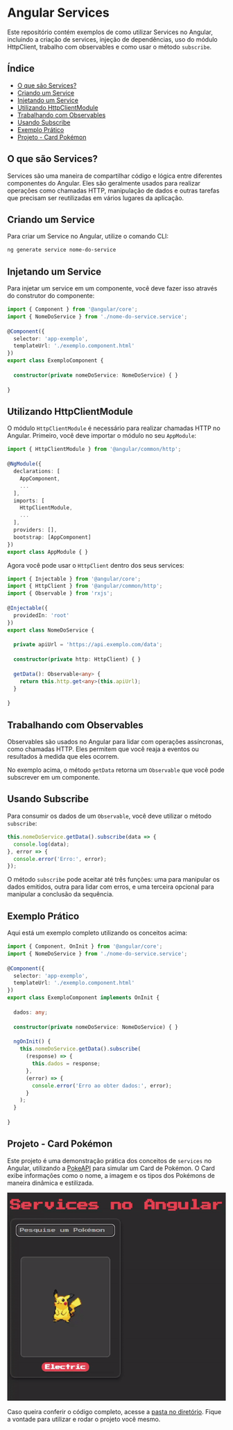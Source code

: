 # Angular Services

Este repositório contém exemplos de como utilizar Services no Angular, incluindo a criação de services, injeção de dependências, uso do módulo HttpClient, trabalho com observables e como usar o método `subscribe`.

## Índice

- [O que são Services?](#o-que-são-services)
- [Criando um Service](#criando-um-service)
- [Injetando um Service](#injetando-um-service)
- [Utilizando HttpClientModule](#utilizando-httpclientmodule)
- [Trabalhando com Observables](#trabalhando-com-observables)
- [Usando Subscribe](#usando-subscribe)
- [Exemplo Prático](#exemplo-prático)
- [Projeto - Card Pokémon](#projeto---card-pokémon)

## O que são Services?
Services são uma maneira de compartilhar código e lógica entre diferentes componentes do Angular. Eles são geralmente usados para realizar operações como chamadas HTTP, manipulação de dados e outras tarefas que precisam ser reutilizadas em vários lugares da aplicação.


## Criando um Service

Para criar um Service no Angular, utilize o comando CLI:
```bash
ng generate service nome-do-service
```

## Injetando um Service

Para injetar um service em um componente, você deve fazer isso através do construtor do componente:

```typescript
import { Component } from '@angular/core';
import { NomeDoService } from './nome-do-service.service';

@Component({
  selector: 'app-exemplo',
  templateUrl: './exemplo.component.html'
})
export class ExemploComponent {

  constructor(private nomeDoService: NomeDoService) { }

}
```

## Utilizando HttpClientModule
O módulo `HttpClientModule` é necessário para realizar chamadas HTTP no Angular. Primeiro, você deve importar o módulo no seu `AppModule`:

```typescript
import { HttpClientModule } from '@angular/common/http';

@NgModule({
  declarations: [
    AppComponent,
    ...
  ],
  imports: [
    HttpClientModule,
    ...
  ],
  providers: [],
  bootstrap: [AppComponent]
})
export class AppModule { }
```

Agora você pode usar o `HttpClient` dentro dos seus services:

```typescript
import { Injectable } from '@angular/core';
import { HttpClient } from '@angular/common/http';
import { Observable } from 'rxjs';

@Injectable({
  providedIn: 'root'
})
export class NomeDoService {

  private apiUrl = 'https://api.exemplo.com/data';

  constructor(private http: HttpClient) { }

  getData(): Observable<any> {
    return this.http.get<any>(this.apiUrl);
  }

}
```

## Trabalhando com Observables
Observables são usados no Angular para lidar com operações assíncronas, como chamadas HTTP. Eles permitem que você reaja a eventos ou resultados à medida que eles ocorrem.

No exemplo acima, o método `getData` retorna um `Observable` que você pode subscrever em um componente.

## Usando Subscribe
Para consumir os dados de um `Observable`, você deve utilizar o método `subscribe`:

```typescript
this.nomeDoService.getData().subscribe(data => {
  console.log(data);
}, error => {
  console.error('Erro:', error);
});
```

O método `subscribe` pode aceitar até três funções: uma para manipular os dados emitidos, outra para lidar com erros, e uma terceira opcional para manipular a conclusão da sequência.


## Exemplo Prático
Aqui está um exemplo completo utilizando os conceitos acima:

```typescript
import { Component, OnInit } from '@angular/core';
import { NomeDoService } from './nome-do-service.service';

@Component({
  selector: 'app-exemplo',
  templateUrl: './exemplo.component.html'
})
export class ExemploComponent implements OnInit {

  dados: any;

  constructor(private nomeDoService: NomeDoService) { }

  ngOnInit() {
    this.nomeDoService.getData().subscribe(
      (response) => {
        this.dados = response;
      },
      (error) => {
        console.error('Erro ao obter dados:', error);
      }
    );
  }

}
```

## Projeto - Card Pokémon

Este projeto é uma demonstração prática dos conceitos de `services` no Angular, utilizando a [PokeAPI](https://pokeapi.co/) para simular um Card de Pokémon. O Card exibe informações como o nome, a imagem e os tipos dos Pokémons de maneira dinâmica e estilizada.


<p align="center">
  <img src="assets/angular-services.gif">
</p>

Caso queira conferir o código completo, acesse a [pasta no diretório](https://github.com/joschonarth/dio-angular/tree/main/09-services/services-project). Fique a vontade para utilizar e rodar o projeto você mesmo.
